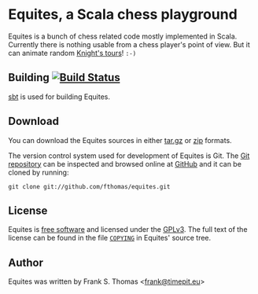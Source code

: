 # Equites, a Scala chess playground

Equites is a bunch of chess related code mostly implemented in Scala.
Currently there is nothing usable from a chess player's point of view.
But it can animate random [Knight's tours][Equites]! `:-)`

## Building [![Build Status](https://travis-ci.org/fthomas/equites.png?branch=master)](https://travis-ci.org/fthomas/equites)

[sbt][] is used for building Equites.

[Equites]: http://equites.timepit.eu/
[sbt]: http://www.scala-sbt.org/

## Download

You can download the Equites sources in either [tar.gz][] or [zip][] formats.

[tar.gz]: https://github.com/fthomas/equites/tarball/master
[zip]:    https://github.com/fthomas/equites/zipball/master

The version control system used for development of Equites is Git. The [Git
repository][] can be inspected and browsed online at [GitHub][] and it can
be cloned by running:

    git clone git://github.com/fthomas/equites.git

[Git repository]: http://github.com/fthomas/equites
[GitHub]: http://github.com/

## License

Equites is [free software][] and licensed under the [GPLv3][]. The full text
of the license can be found in the file [`COPYING`][COPYING] in Equites'
source tree.

[free software]: http://www.gnu.org/philosophy/free-sw.html
[GPLv3]: http://www.gnu.org/licenses/gpl-3.0.html
[COPYING]: https://github.com/fthomas/equites/blob/master/COPYING

## Author

Equites was written by Frank S. Thomas <<frank@timepit.eu>>
